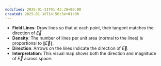 ```yaml
---
modified: 2025-01-21T01:43:30+00:00
created: 2025-01-18T14:56:54+01:00
---
```

* **Field Lines**: Draw lines so that at each point, their tangent matches the direction of $\vec{E}$
* **Density**: The number of lines per unit area (normal to the lines) is proportional to $\|\vec{E}\|$.
* **Direction**: Arrows on the lines indicate the direction of $\vec{E}$.
* **Interpretation**: This visual map shows both the direction and magnitude of $\vec{E}$ across space.